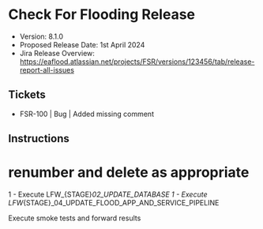 # Check For Flooding Release

* Version: 8.1.0
* Proposed Release Date: 1st April 2024
* Jira Release Overview: https://eaflood.atlassian.net/projects/FSR/versions/123456/tab/release-report-all-issues

## Tickets

- FSR-100 | Bug | Added missing comment

## Instructions

# renumber and delete as appropriate
1 - Execute LFW_{STAGE}_02_UPDATE_DATABASE
1 - Execute LFW_{STAGE}_04_UPDATE_FLOOD_APP_AND_SERVICE_PIPELINE

Execute smoke tests and forward results
